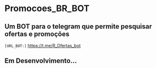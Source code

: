 # Promocoes_BR_BOT


## Um BOT para o telegram que permite pesquisar ofertas e promoções

`[URL_BOT:]` https://t.me/R_Ofertas_bot

## Em Desenvolvimento...

